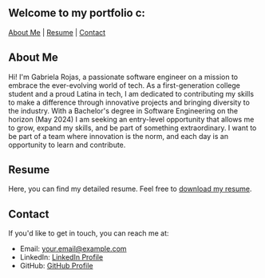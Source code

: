 

<link rel="stylesheet" href="styles.css">

## Welcome to my portfolio c:

<!-- - [About Me](#about) 
- [Resume](#resume) 
- [Contact](#contact) -->
<div class="navigation">
  <a href="#about">About Me</a> | <a href="#resume">Resume</a> | <a href="#contact">Contact</a>
</div>

## About Me

Hi! I'm Gabriela Rojas, a passionate software engineer on a mission to embrace the ever-evolving world of tech. As a first-generation college student and a proud Latina in tech, I am dedicated to contributing my skills to make a difference through innovative projects and bringing diversity to the industry. With a Bachelor's degree in Software Engineering on the horizon (May 2024) I am seeking an entry-level opportunity that allows me to grow, expand my skills, and be part of something extraordinary. I want to be part of a team where innovation is the norm, and each day is an opportunity to learn and contribute.  



## Resume

Here, you can find my detailed resume. Feel free to [download my resume](your-resume.pdf).

## Contact

If you'd like to get in touch, you can reach me at:

- Email: your.email@example.com
- LinkedIn: [LinkedIn Profile](https://www.linkedin.com/in/gabriela00rojas/)
- GitHub: [GitHub Profile](https://github.com/Gabyr01)